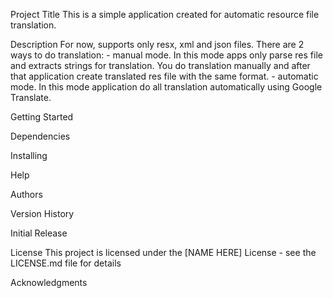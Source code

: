Project Title
    This is a simple application created for automatic resource file translation.

Description
    For now, supports only resx, xml and json files.
    There are 2 ways to do translation:
        - manual mode. In this mode apps only parse res file and extracts strings for translation. You do translation manually and after that application create translated
        res file with the same format.
        - automatic mode. In this mode application do all translation automatically using Google Translate.

Getting Started

Dependencies

Installing

Help

Authors

Version History

Initial Release

License
    This project is licensed under the [NAME HERE] License - see the LICENSE.md file for details

Acknowledgments
